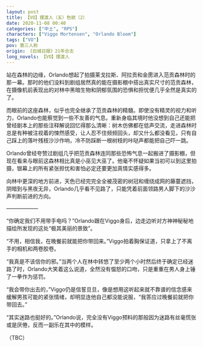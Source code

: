 ```yaml
---
layout: post
title: 【VO】摆渡人（五）色欲（2）
date: 2020-11-08 00:40
categories: ["中土", "RPS"]
characters: ["Viggo Mortensen", "Orlando Bloom"]
tags: ["VO"]
pov: 第三人称
origin: 《白城日报》21年合志
long_novels: 【VO】摆渡人
---
```


站在森林的边缘，Orlando想起了拍摄莱戈拉斯、阿拉贡和金雳进入范贡森林时的那一幕。那时的他们没料到剧组居然真的能在摄影棚中搭出真实尺寸的范贡森林，在摄像机前表现出的对林中黑暗生物和阴郁氛围的恐惧和担忧便几乎全然是真实的了。

而眼前的这座森林，似乎也完全继承了范贡森林的精髓。即使没有精灵的视力和听力，Orlando也能察觉到一些不友善的气息。重新身临其境时他没想到自己还能把曾经剧本上的那些注释解说回忆得那么清晰：树木仿佛都在低声交流，走进森林时总是有种被注视着的悚然感受，让人忍不住频频回头，却又什么都没看见，只有自己踩上的落叶残枝沙沙作响，冷不防踩断一根树枝的咔哒声都能把自己吓一跳。

Orlando曾经夸赞过剧组几乎把范贡森林连同那些恐怖气息一起搬进了摄影棚，但现在看来与眼前这森林相比真是小巫见大巫了。他毫不怀疑如果当初可以到这里拍摄，银幕上的所有紧张担忧和害怕必定还要更加真情实感得多。

向林中更深的地方前进，天色已经完完全全被茂密的树冠和缠绕成网的藤蔓遮挡，阴暗到与黑夜无异，Orlando几乎看不见路了，只能凭着前面领路男人脚下的沙沙声判断前进的方向。

——————

“你确定我们不用带手电吗？”Orlando跟在Viggo身后，边走边听对方神神秘秘地描绘所发现的这处“极其美丽的景致”。

“不用，相信我，在晚餐前就能把你带回来。”Viggo拍着胸保证道，只拿上了不离手的相机和两卷胶卷。

“我真是不该信你的邪。”当两个人在林中转悠了至少两个小时然后终于确定已经迷路了时，Orlando大笑着这么说道，全然没有愠怒的口吻，只是重重在男人身上锤了一拳作为惩罚。

“我会带你出去的，”Viggo仍是信誓旦旦，像是想用这听起来就不靠谱的信念感来缓解男孩可能的紧张情绪，却明显连他自己都没能说服，“我答应过晚餐前就把你带回去。”

“其实迷路也挺好的。”Orlando说，完全没有Viggo预料的那般因为迷路有丝毫慌张或是厌倦，反而一副乐在其中的模样。

（TBC）